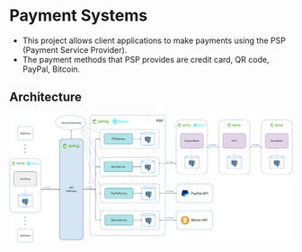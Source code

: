 # Payment Systems

* This project allows client applications to make payments using the PSP (Payment Service Provider).<br />
* The payment methods that PSP provides are credit card, QR code, PayPal, Bitcoin.

## Architecture

<img src="systems-architecture/SEP-system-architecture.jpg" />
